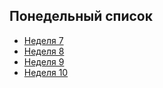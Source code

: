  **Понедельный список**
---
+ [Неделя 7](https://github.com/Kalinin-Alexander/first_rep/blob/main/7thWeekRepositary/7thWeekRead.md)
+ [Неделя 8](https://github.com/Kalinin-Alexander/first_rep/blob/main/8thWeek/8thWeekRead.md)
+ [Неделя 9](https://github.com/Kalinin-Alexander/first_rep/blob/main/9thWeek/9thWeekRead.md)
+ [Неделя 10](https://github.com/Kalinin-Alexander/first_rep/blob/main/10thWeek/10thWeekRead.md)
